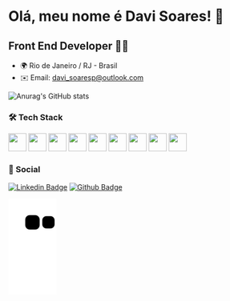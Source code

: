 # Olá, meu nome é Davi Soares! 👋

## Front End Developer 👨‍💻

- 🌍 Rio de Janeiro / RJ - Brasil
- ✉️ Email: [davi_soaresp@outlook.com](mailto:davi_soaresp@outlook.com)

![Anurag's GitHub stats](https://github-readme-stats.vercel.app/api?username=DaviSoares-1&show_icons=true&theme=dracula)

### 🛠 Tech Stack

<p align="left">
  <img src="https://cdn.jsdelivr.net/gh/devicons/devicon/icons/html5/html5-original.svg" width="36" height="36"/>
  <img src="https://cdn.jsdelivr.net/gh/devicons/devicon/icons/css3/css3-original.svg" width="36" height="36"/>      
  <img src="https://cdn.jsdelivr.net/gh/devicons/devicon/icons/javascript/javascript-original.svg" width="36" height="36"/>
  <img src="https://cdn.jsdelivr.net/gh/devicons/devicon/icons/sass/sass-original.svg" width="36" height="36"/>
  <img src="https://cdn.jsdelivr.net/gh/devicons/devicon/icons/bootstrap/bootstrap-original.svg" width="36" height="36"/>   
  <img src="https://cdn.jsdelivr.net/gh/devicons/devicon/icons/react/react-original.svg" width="36" height="36"/>
  <img src="https://cdn.jsdelivr.net/gh/devicons/devicon/icons/vuejs/vuejs-original.svg" width="36" height="36"/>    
  <img src="https://cdn.jsdelivr.net/gh/devicons/devicon/icons/typescript/typescript-original.svg" width="36" height="36"/>   
  <img src="https://cdn.jsdelivr.net/gh/devicons/devicon/icons/nodejs/nodejs-original.svg" width="36" height="36"/>
</p>

### 📮 Social

[![Linkedin Badge](https://img.shields.io/badge/LinkedIn-0077B5?style=for-the-badge&logo=linkedin&logoColor=white)](https://www.linkedin.com/in/davi-soares-a6bb87263/) [![Github Badge](https://img.shields.io/badge/GitHub-100000?style=for-the-badge&logo=github&logoColor=white)](https://github.com/DaviSoares-1)

![Snake animation](https://github.com/brseghese/brseghese/blob/output/github-contribution-grid-snake.svg)
